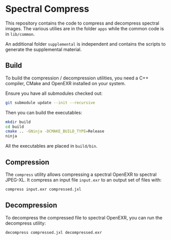 # Spectral Compress

This repository contains the code to compress and decompress spectral images. The various utilies are in the folder `apps` while the common code is in `lib/common`.

An additional folder `supplemental` is independent and contains the scripts to generate the supplemental material.

## Build

To build the compression / decompression utilities, you need a C++ compiler, CMake and OpenEXR installed on your system.

Ensure you have all submodules checked out:

```bash
git submodule update --init --recursive
```

Then you can build the executables:

```bash
mkdir build
cd build
cmake .. -GNinja -DCMAKE_BUILD_TYPE=Release
ninja
```

All the executables are placed in `build/bin`.

## Compression

The `compress` utility allows compressing a spectral OpenEXR to spectral JPEG-XL. It compress an input file `input.exr` to an output set of files with:

```bash
compress input.exr compressed.jxl
```

## Decompression

To decompress the compressed file to spectral OpenEXR, you can run the decompress utility:

```bash
decompress compressed.jxl decompressed.exr
```
